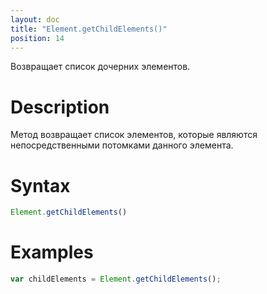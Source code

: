 ```yaml
---
layout: doc
title: "Element.getChildElements()"
position: 14
---
```


Возвращает список дочерних элементов.

# Description

Метод возвращает список элементов, которые являются непосредственными потомками данного элемента.

# Syntax

```js
Element.getChildElements()
```

# Examples

```js
var childElements = Element.getChildElements();
```
